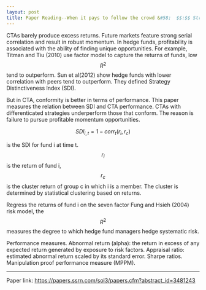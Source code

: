 ```yaml
---
layout: post
title: Paper Reading--When it pays to follow the crowd &#58;  $$:$$ Strategy conformity and CTA performance
---
```


CTAs barely produce excess returns. Future markets feature strong serial correlation and result in robust momentum. In hedge funds, profitability is associated with the ability of finding unique opportunities. For example, Titman and Tiu (2010) use factor model to capture the returns of funds, low $$R^2$$ tend to outperform. Sun et al(2012) show hedge funds with lower correlation with peers tend to outperform. They defined Strategy Distinctiveness Index (SDI).

But in CTA, conformity is better in terms of performance. This paper measures the relation between SDI and CTA performance. CTAs with differenticated strategies underperform those that conform. The reason is failure to pursue profitable momentum opportunities.

$$
SDI_{i, t} = 1-corr_t(r_i, r_c)
$$

is the SDI for fund i at time t. $$r_i$$ is the return of fund i, $$r_c$$ is the cluster return of group c in which i is a member. The cluster is determined by statistical clustering based on returns.


Regress the returns of fund i on the seven factor Fung and Hsieh (2004) risk model, the $$R^2$$ measures the degree to which hedge fund managers hedge systematic risk.

Performance measures. Abnormal return (alpha): the return in excess of any expected return generated by exposure to risk factors. Appraisal ratio: estimated abnormal return scaled by its standard error. Sharpe ratios. Manipulation proof performance measure (MPPM).




---

Paper link: https://papers.ssrn.com/sol3/papers.cfm?abstract_id=3481243
